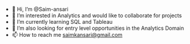 - 👋 Hi, I’m @Saim-ansari
- 👀 I’m interested in Analytics and would like to collaborate for projects
- 🌱 I’m currently learning SQL and Tableau
- 💞️ I’m also looking for entry level opportunities in the Analytics Domain
- 📫 How to reach me saimkansari@gmail.com

<!---
Saim-ansari/Saim-ansari is a ✨ special ✨ repository because its `README.md` (this file) appears on your GitHub profile.
You can click the Preview link to take a look at your changes.
--->

